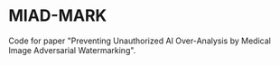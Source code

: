# MIAD-MARK
Code for paper "Preventing Unauthorized AI Over-Analysis by Medical Image Adversarial Watermarking".

